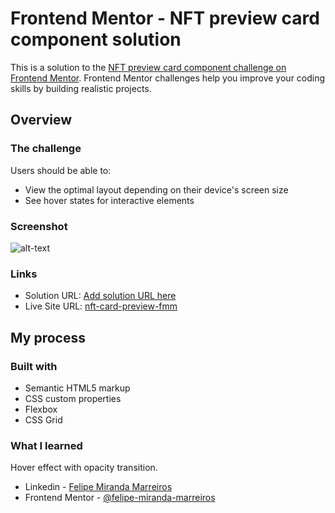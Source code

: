 # Frontend Mentor - NFT preview card component solution

This is a solution to the [NFT preview card component challenge on Frontend Mentor](https://www.frontendmentor.io/challenges/nft-preview-card-component-SbdUL_w0U). Frontend Mentor challenges help you improve your coding skills by building realistic projects. 

## Overview

### The challenge

Users should be able to:

- View the optimal layout depending on their device's screen size
- See hover states for interactive elements

### Screenshot

![alt-text](https://im2.ezgif.com/tmp/ezgif-2-3ba0762e0b.gif)

### Links

- Solution URL: [Add solution URL here](https://your-solution-url.com)
- Live Site URL: [nft-card-preview-fmm](https://nft-card-preview-fmm.netlify.app/)

## My process

### Built with

- Semantic HTML5 markup
- CSS custom properties
- Flexbox
- CSS Grid

### What I learned

Hover effect with opacity transition.

- Linkedin - [Felipe Miranda Marreiros](https://www.linkedin.com/in/felipe-miranda-marreiros/)
- Frontend Mentor - [@felipe-miranda-marreiros
](https://www.frontendmentor.io/profile/felipe-miranda-marreiros)
